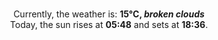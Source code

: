 <p  align="center"><br/>Currently, the weather is: <b> 15°C, <i>broken clouds</i></b></br>Today, the sun rises at <b>05:48</b> and sets at <b>18:36</b>.</p>
